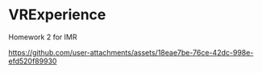 # VRExperience
Homework 2 for IMR


https://github.com/user-attachments/assets/18eae7be-76ce-42dc-998e-efd520f89930

